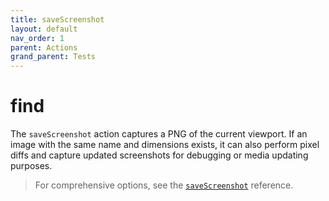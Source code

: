 ```yaml
---
title: saveScreenshot
layout: default
nav_order: 1
parent: Actions
grand_parent: Tests
---
```


# find

The `saveScreenshot` action captures a PNG of the current viewport. If an image with the same name and dimensions exists, it can also perform pixel diffs and capture updated screenshots for debugging or media updating purposes.

> For comprehensive options, see the [`saveScreenshot`](/docs/references/schemas/saveScreenshot) reference.
